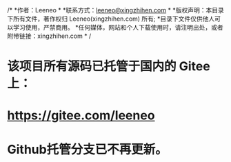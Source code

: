 /*
*作者：Leeneo
*
*联系方式：leeneo@xingzhihen.com
*
*版权声明：本目录下所有文件，著作权归 Leeneo(xingzhihen.com) 所有;
*目录下文件仅供他人可以学习使用，严禁商用。
*任何媒体，网站和个人下载使用时，请注明出处，或者附带链接：xingzhihen.com
*
/

# 该项目所有源码已托管于国内的 Gitee 上：
# https://gitee.com/leeneo
# Github托管分支已不再更新。

